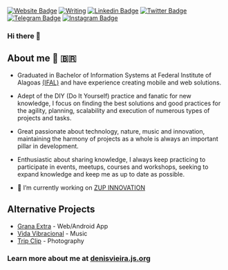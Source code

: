 

<!--
**denisvieira05/denisvieira05** is a ✨ _special_ ✨ repository because its `README.md` (this file) appears on your GitHub profile. 
--> 
[![Website Badge](https://img.shields.io/badge/-Personal_Website-black?style=flat-square&logo=github&logoColor=white&link=https://denisvieira.js.org/)](https://denisvieira.js.org/)
[![Writing](https://img.shields.io/badge/-Blog-grey?style=flat-square&logo=github&logoColor=white&link=https://medium.com/@denisvieira)](https://medium.com/@denisvieira)
[![Linkedin Badge](https://img.shields.io/badge/-LinkedIn-blue?style=flat-square&logo=Linkedin&logoColor=white&link=https://linkedin.com/in/fromdenisvieira/)](https://linkedin.com/in/fromdenisvieira/)
[![Twitter Badge](https://img.shields.io/badge/-Twitter-1ca0f1?style=flat-square&labelColor=1ca0f1&logo=twitter&logoColor=white&link=https://twitter.com/fromdenisvieira)](https://twitter.com/fromdenisvieira)
[![Telegram Badge](https://img.shields.io/badge/-Telegram-1ca0f1?style=flat-square&labelColor=1ca0f1&logo=telegram&logoColor=white&link=https://t.me/denisvieira)](https://t.me/denisvieira) 
[![Instagram Badge](https://img.shields.io/badge/-Instagram-5851d8?style=flat-square&labelColor=5851d8&logo=instagram&logoColor=white&link=https://www.instagram.com/denisvieira05)](https://www.instagram.com/denisvieira05)  


### Hi there 👋

## About me 👨 🇧🇷

- Graduated in Bachelor of Information Systems at Federal Institute of Alagoas [(IFAL)](https://www2.ifal.edu.br/) and have experience creating mobile and web solutions.
- Adept of the DIY (Do It Yourself) practice and fanatic for new knowledge, I focus on finding the best solutions and good practices for the agility, planning, scalability and execution of numerous types of projects and tasks.
- Great passionate about technology, nature, music and innovation, maintaining the harmony of projects as a whole is always an important pillar in development.
- Enthusiastic about sharing knowledge, I always keep practicing to participate in events, meetups, courses and workshops, seeking to expand knowledge and keep me as up to date as possible.

- 🔭 I’m currently working on [ZUP INNOVATION](https://www.zup.com.br/)

## Alternative Projects

- [Grana Extra](https://lkt.bio/granaextra) - Web/Android App
- [Vida Vibracional](https://www.linktree.com.br/vidavibracional) - Music
- [Trip Clip](https://www.instagram.com/br.tripclip/) - Photography



### Learn more about me at [denisvieira.js.org](https://denisvieira.js.org/)
